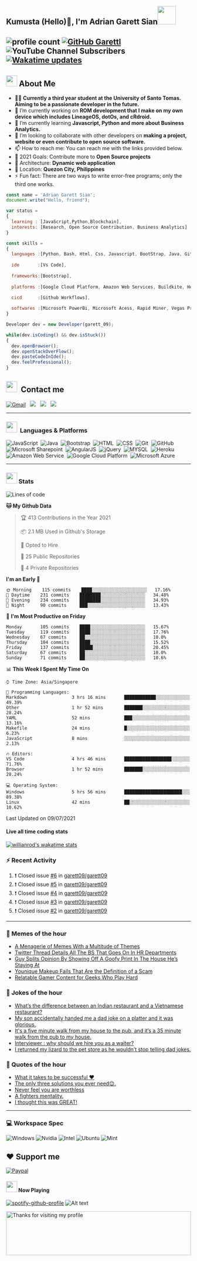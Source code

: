 <h2> Kumusta (Hello)🙏, I'm Adrian Garett Sian<img src="https://media.giphy.com/media/12oufCB0MyZ1Go/giphy.gif" width="50"></h2>

![profile count](https://komarev.com/ghpvc/?username=garett09&color=red)
[![GitHub Garettl](https://img.shields.io/github/followers/garett09?label=follow&style=social)](https://github.com/garett09)
![YouTube Channel Subscribers](https://img.shields.io/youtube/channel/subscribers/UChAoCAh1jVTaMz0Sc61X5Xw?style=social)
[![Wakatime updates](https://github.com/garett09/garett09/actions/workflows/update-commits.yml/badge.svg?branch=main)](https://github.com/garett09/garett09/actions/workflows/update-commits.yml)
---

## <img src="https://media.giphy.com/media/fTsZNbPQxJWtor2LXE/giphy.gif"  width="30">&nbsp;About Me
-   👩‍💻  **Currently a third year student at the University of Santo Tomas. Aiming to be a passionate developer in the future.**
-   🔭  I’m currently working on  **ROM development that I make on my own device which includes LineageOS, dotOs, and cRdroid.**
-   🌱  I’m currently learning **Javascript, Python and more about Business Analytics.**
-   👯  I’m looking to collaborate with other developers on **making a project, website or even contribute to open source software.**
-   📫  How to reach me: You can reach me with the links provided below. 
-   🥅  2021 Goals: Contribute more to **Open Source projects**
-   👷  Architecture: **Dynamic web application**
-   📍   Location: **Quezon City, Philippines** 
-   ⚡  Fun fact: There are two ways to write error-free programs; only the third one works.

```javascript
const name = 'Adrian Garett Sian';
document.write("Hello, friend");

var status = 
{ 
  learning : [JavaScript,Python,Blockchain],
  interests: [Research, Open Source Contribution, Business Analytics]
}

const skills = 
{
  languages :[Python, Bash, Html, Css, Javascript, BootStrap, Java, Git, Markdown, AngularJs, AccessSQL, MySQL],
  
  ide       :[Vs Code],
  
  frameworks:[Bootstrap],
  
  platforms :[Google Cloud Platform, Amazon Web Services, Buildkite, Heroku, Microsoft Sharepoint],
  
  cicd      :[Github Workflows],

  softwares :[Microsoft PowerBi, Microsoft Acess, Rapid Miner, Vegas Pro]
}

Developer dev = new Developer(garett_09);

while(dev.isCoding() && dev.isStuck())  
{
  dev.openBrowser();
  dev.openStackOverFlow();
  dev.pasteCodeInIde();
  dev.feelProfessional();
}
```

## <img src="https://media.giphy.com/media/c5vDr1rkcbcrBwG9SX/giphy.gif" width="30">&nbsp; Contact me

<a href="mailto:adriansian@gmail.com"><img alt="Gmail" src="https://img.shields.io/badge/Gmail-D14836?style=for-the-badge&logo=gmail&logoColor=white" /></a> &nbsp;
<a href="https://instagram.com/adriansian"><img src="https://img.shields.io/badge/@adriansian_-E4405F?style=for-the-badge&logo=instagram&logoColor=white"/></a> &nbsp;
<a href="https://t.me/garett_09"><img src="https://img.shields.io/badge/@garett_09_-2CA5E0?style=for-the-badge&logo=telegram&logoColor=white"/></a> &nbsp;
<a href="https://www.linkedin.com/in/adrian-garett-sian-766775159/"><img src="https://img.shields.io/badge/-Adrian%20Garett%20Sian-blue?style=flat-square&logo=Linkedin&logoColor=white&link=https://www.linkedin.com/in/adrian-garett-sian-766775159/"/></a> &nbsp;

---

###  <img src="https://media.giphy.com/media/WUlplcMpOCEmTGBtBW/giphy.gif" width="30"> &nbsp;Languages & Platforms

![JavaScript](https://img.shields.io/badge/JavaScript-F7DF1E?style=for-the-badge&logo=javascript&logoColor=black)&nbsp;
![Java](https://img.shields.io/badge/Java-ED8B00?style=for-the-badge&logo=java&logoColor=white)&nbsp;
![Bootstrap](https://img.shields.io/badge/Bootstrap-563D7C?style=for-the-badge&logo=bootstrap&logoColor=white)&nbsp;
![HTML](https://img.shields.io/badge/HTML5-E34F26?style=for-the-badge&logo=html5&logoColor=white)&nbsp;
![CSS](https://img.shields.io/badge/CSS3-1572B6?style=for-the-badge&logo=css3&logoColor=white)&nbsp;
![Git](https://img.shields.io/badge/git-%23F05033.svg?style=for-the-badge&logo=git&logoColor=white)&nbsp;
![GitHub](https://img.shields.io/badge/GitHub-100000?style=for-the-badge&logo=github&logoColor=white)&nbsp;
![Microsoft Sharepoint](https://img.shields.io/badge/Microsoft_SharePoint-0078D4?style=for-the-badge&logo=microsoft-sharepoint&logoColor=white)&nbsp;
![AngularJS](https://img.shields.io/badge/AngularJS-E23237?style=for-the-badge&logo=angularjs&logoColor=white)&nbsp;
![jQuery](https://img.shields.io/badge/jQuery-0769AD?style=for-the-badge&logo=jquery&logoColor=white)&nbsp;
![MYSQL](https://img.shields.io/badge/MySQL-00000F?style=for-the-badge&logo=mysql&logoColor=white)&nbsp;
![Heroku](https://img.shields.io/badge/Heroku-430098?style=for-the-badge&logo=heroku&logoColor=white)&nbsp;
![Amazon Web Service](https://img.shields.io/badge/Amazon_AWS-232F3E?style=for-the-badge&logo=amazon-aws&logoColor=white)&nbsp;
![Google Cloud Platform](https://img.shields.io/badge/Google_Cloud-4285F4?style=for-the-badge&logo=google-cloud&logoColor=white)&nbsp;
![Microsoft Azure](https://img.shields.io/badge/Microsoft_Azure-0089D6?style=for-the-badge&logo=microsoft-azure&logoColor=white)&nbsp;

---

### <img src="https://media.giphy.com/media/l378c04F2fjeZ7vH2/giphy.gif" width="30">&nbsp;Stats


<!--START_SECTION:waka-->
![Lines of code](https://img.shields.io/badge/From%20Hello%20World%20I%27ve%20Written-45702%20lines%20of%20code-blue)

**🐱 My Github Data** 

> 🏆 413 Contributions in the Year 2021
 > 
> 📦 2.1 MB Used in Github's Storage 
 > 
> 💼 Opted to Hire
 > 
> 📜 25 Public Repositories 
 > 
> 🔑 4 Private Repositories  
 > 
**I'm an Early 🐤** 

```text
🌞 Morning    115 commits    ████░░░░░░░░░░░░░░░░░░░░░   17.16% 
🌆 Daytime    231 commits    ████████░░░░░░░░░░░░░░░░░   34.48% 
🌃 Evening    234 commits    ████████░░░░░░░░░░░░░░░░░   34.93% 
🌙 Night      90 commits     ███░░░░░░░░░░░░░░░░░░░░░░   13.43%

```
📅 **I'm Most Productive on Friday** 

```text
Monday       105 commits    ████░░░░░░░░░░░░░░░░░░░░░   15.67% 
Tuesday      119 commits    ████░░░░░░░░░░░░░░░░░░░░░   17.76% 
Wednesday    67 commits     ██░░░░░░░░░░░░░░░░░░░░░░░   10.0% 
Thursday     104 commits    ████░░░░░░░░░░░░░░░░░░░░░   15.52% 
Friday       137 commits    █████░░░░░░░░░░░░░░░░░░░░   20.45% 
Saturday     67 commits     ██░░░░░░░░░░░░░░░░░░░░░░░   10.0% 
Sunday       71 commits     ██░░░░░░░░░░░░░░░░░░░░░░░   10.6%

```


📊 **This Week I Spent My Time On** 

```text
⌚︎ Time Zone: Asia/Singapore

💬 Programming Languages: 
Markdown                 3 hrs 16 mins       ████████████░░░░░░░░░░░░░   49.39% 
Other                    1 hr 52 mins        ███████░░░░░░░░░░░░░░░░░░   28.24% 
YAML                     52 mins             ███░░░░░░░░░░░░░░░░░░░░░░   13.16% 
Makefile                 24 mins             █░░░░░░░░░░░░░░░░░░░░░░░░   6.23% 
JavaScript               8 mins              ░░░░░░░░░░░░░░░░░░░░░░░░░   2.13%

🔥 Editors: 
VS Code                  4 hrs 46 mins       ██████████████████░░░░░░░   71.76% 
Browser                  1 hr 52 mins        ███████░░░░░░░░░░░░░░░░░░   28.24%

💻 Operating System: 
Windows                  5 hrs 56 mins       ██████████████████████░░░   89.38% 
Linux                    42 mins             ██░░░░░░░░░░░░░░░░░░░░░░░   10.62%

```


 Last Updated on 09/07/2021
<!--END_SECTION:waka-->



#### Live all time coding stats
[![willianrod's wakatime stats](https://github-readme-stats.vercel.app/api/wakatime?username=garett_09&layout=compact)](https://github.com/anuraghazra/github-readme-stats)


### :zap: Recent Activity

<!--START_SECTION:activity-->
1. ❗️ Closed issue [#6](https://github.com/garett09/garett09/issues/6) in [garett09/garett09](https://github.com/garett09/garett09)
2. ❗️ Closed issue [#5](https://github.com/garett09/garett09/issues/5) in [garett09/garett09](https://github.com/garett09/garett09)
3. ❗️ Closed issue [#4](https://github.com/garett09/garett09/issues/4) in [garett09/garett09](https://github.com/garett09/garett09)
4. ❗️ Closed issue [#3](https://github.com/garett09/garett09/issues/3) in [garett09/garett09](https://github.com/garett09/garett09)
5. ❗️ Closed issue [#2](https://github.com/garett09/garett09/issues/2) in [garett09/garett09](https://github.com/garett09/garett09)
<!--END_SECTION:activity-->

---

### 📣 Memes of the hour

<!-- MEMES:START -->
- [A Menagerie of Memes With a Multitude of Themes](https://cheezburger.com/14720005/a-menagerie-of-memes-with-a-multitude-of-themes)
- [Twitter Thread Details All The BS That Goes On In HR Departments](https://cheezburger.com/9738245/twitter-thread-details-all-the-bs-that-goes-on-in-hr-departments)
- [Guy Splits Opinion By Showing Off A Goofy Print In The House He’s Staying At](https://cheezburger.com/14725893/guy-splits-opinion-by-showing-off-a-goofy-print-in-the-house-hes-staying-at)
- [Younique Makeup Fails That Are the Definition of a Scam](https://cheezburger.com/6290181/younique-makeup-fails-that-are-the-definition-of-a-scam)
- [Relatable Gamer Content for Geeks Who Play Hard](https://cheezburger.com/14644741/relatable-gamer-content-for-geeks-who-play-hard)
<!-- MEMES:END -->

### 📣 Jokes of the hour

<!-- JOKES:START -->
- [What’s the difference between an Indian restaurant and a Vietnamese restaurant?](https://www.reddit.com/r/dadjokes/comments/ogij9c/whats_the_difference_between_an_indian_restaurant/)
- [My son accidentally handed me a dad joke on a platter and it was glorious.](https://www.reddit.com/r/dadjokes/comments/og7zk2/my_son_accidentally_handed_me_a_dad_joke_on_a/)
- [It's a five minute walk from my house to the pub, and it’s a 35 minute walk from the pub to my house.](https://www.reddit.com/r/dadjokes/comments/ogk5uw/its_a_five_minute_walk_from_my_house_to_the_pub/)
- [Interviewer : why should we hire you as a waiter?](https://www.reddit.com/r/dadjokes/comments/og52u0/interviewer_why_should_we_hire_you_as_a_waiter/)
- [I returned my lizard to the pet store as he wouldn’t stop telling dad jokes.](https://www.reddit.com/r/dadjokes/comments/ogcoh4/i_returned_my_lizard_to_the_pet_store_as_he/)
<!-- JOKES:END -->

### 📣 Quotes of the hour

<!-- QUOTES:START -->
- [What it takes to be successful ❤️](https://www.reddit.com/r/motivation/comments/ogk3ug/what_it_takes_to_be_successful/)
- [The only three solutions you ever need😌.](https://www.reddit.com/r/motivation/comments/og7zdy/the_only_three_solutions_you_ever_need/)
- [Never feel you are worthless](https://www.reddit.com/r/motivation/comments/og10q8/never_feel_you_are_worthless/)
- [A fighters mentality.](https://www.reddit.com/r/motivation/comments/ogp7p5/a_fighters_mentality/)
- [I thought this was GREAT!](https://www.reddit.com/r/motivation/comments/ogj8nb/i_thought_this_was_great/)
<!-- QUOTES:END -->

--- 
### 💻 Workspace Spec

![Windows](https://img.shields.io/badge/Windows-11-0078D6?style=for-the-badge&logo=windows&logoColor=white)
![Nvidia](https://img.shields.io/badge/NVIDIA-RTX3070-76B900?style=for-the-badge&logo=nvidia&logoColor=white)
![Intel](https://img.shields.io/badge/Intel-Core_i7_10th-0071C5?style=for-the-badge&logo=intel&logoColor=white)
![Ubuntu](https://img.shields.io/badge/Ubuntu-E95420?style=for-the-badge&logo=ubuntu&logoColor=white)
![Mint](https://img.shields.io/badge/Linux_Mint-87CF3E?style=for-the-badge&logo=linux-mint&logoColor=white)


## ❤ Support me
[![Paypal](https://img.shields.io/badge/PayPal-garett_09?style=for-the-badge&logo=paypal&logoColor=white)](https://paypal.me/garett_09)


#### <img src="https://media.giphy.com/media/vybWlRniCXzZC/giphy.gif" width="30">&nbsp;Now Playing 

 [![spotify-github-profile](https://spotify-github-profile.vercel.app/api/view?uid=garett_09&cover_image=true&theme=default)](https://spotify-github-profile.vercel.app/api/view?uid=garett_09&redirect=true)
![Alt text](https://spotify-recently-played-readme.vercel.app/api?user=garett_09&width=510)

<img height="120" alt="Thanks for visiting my profile" width="100%" src="https://github.com/dibyendu415/dibyendu415/blob/master/marquee.svg" />
